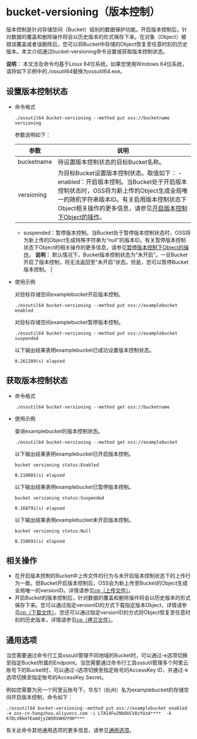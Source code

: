 # bucket-versioning（版本控制）

版本控制是针对存储空间（Bucket）级别的数据保护功能。开启版本控制后，针对数据的覆盖和删除操作将会以历史版本的形式保存下来。在对象（Object）被错误覆盖或者误删除后，您可以将Bucket中存储的Object恢复至任意时刻的历史版本。本文介绍通过bucket-versioning命令设置或获取版本控制状态。

**说明：** 本文涉及命令均基于Linux 64位系统。如果您使用Windows 64位系统，请将如下示例中的./ossutil64替换为ossutil64.exe。

## 设置版本控制状态

-   命令格式

    ```
    ./ossutil64 bucket-versioning --method put oss://bucketname versioning
    ```

    参数说明如下：

    |参数|说明|
    |--|--|
    |bucketname|待设置版本控制状态的目标Bucket名称。|
    |versioning|为目标Bucket设置版本控制状态。取值如下：    -   enabled：开启版本控制。当Bucket处于开启版本控制状态时，OSS将为新上传的Object生成全局唯一的随机字符串版本ID。有关启用版本控制状态下Object相关操作的更多信息，请参见[开启版本控制下Object的操作](/intl.zh-CN/开发指南/数据安全/版本控制/开启版本控制下Object的操作.md)。
    -   suspended：暂停版本控制。当Bucket处于暂停版本控制状态时，OSS将为新上传的Object生成特殊字符串为“null”的版本ID。有关暂停版本控制状态下Object的相关操作的更多信息，请参见[暂停版本控制下Object的操作](/intl.zh-CN/开发指南/数据安全/版本控制/暂停版本控制下Object的操作.md)。
**说明：** 默认情况下，Bucket版本控制状态为“未开启”。一旦Bucket开启了版本控制，将无法返回至“未开启”状态。但是，您可以暂停Bucket版本控制。 |

-   使用示例

    对目标存储空间examplebucket开启版本控制。

    ```
    ./ossutil64 bucket-versioning --method put oss://examplebucket enabled
    ```

    对目标存储空间examplebucket暂停版本控制。

    ```
    ./ossutil64 bucket-versioning --method put oss://examplebucket suspended
    ```

    以下输出结果表明examplebucket已成功设置版本控制状态。

    ```
    0.261209(s) elapsed
    ```


## 获取版本控制状态

-   命令格式

    ```
    ./ossutil64 bucket-versioning --method get oss://bucketname
    ```

-   使用示例

    查询examplebucket的版本控制状态。

    ```
    ./ossutil64 bucket-versioning --method get oss://examplebucket
    ```

    以下输出结果表明examplebucket已开启版本控制。

    ```
    bucket versioning status:Enabled
    
    0.218001(s) elapsed
    ```

    以下输出结果表明examplebucket已暂停版本控制。

    ```
    bucket versioning status:Suspended
    
    0.168791(s) elapsed
    ```

    以下输出结果表明examplebucket未开启版本控制。

    ```
    bucket versioning status:Null
    
    0.158691(s) elapsed
    ```


## 相关操作

-   在开启版本控制的Bucket中上传文件的行为与未开启版本控制状态下的上传行为一致。但Bucket开启版本控制后，OSS会为新上传至Bucket的Object生成全局唯一的versionID。详情请参见[cp（上传文件）](/intl.zh-CN/常用工具/命令行工具ossutil/常用命令/cp/上传文件.md)。
-   开启Bucket的版本控制后，针对数据的覆盖和删除操作将会以历史版本的形式保存下来。您可以通过指定versionID的方式下载指定版本Object，详情请参见[cp（下载文件）](/intl.zh-CN/常用工具/命令行工具ossutil/常用命令/cp/下载文件.md)。您还可以通过指定versionID的方式将Object恢复至任意时刻的历史版本，详情请参见[cp（拷贝文件）](/intl.zh-CN/常用工具/命令行工具ossutil/常用命令/cp/拷贝文件.md)。

## 通用选项

当您需要通过命令行工具ossutil管理不同地域的Bucket时，可以通过-e选项切换至指定Bucket所属的Endpoint。当您需要通过命令行工具ossutil管理多个阿里云账号下的Bucket时，可以通过-i选项切换至指定账号的AccessKey ID，并通过-k选项切换至指定账号的AccessKey Secret。

例如您需要为另一个阿里云账号下，华东1（杭州）名为examplebucket的存储空间开启版本控制，命令如下：

```
./ossutil64 bucket-versioning--method put oss://examplebucket enabled -e oss-cn-hangzhou.aliyuncs.com -i LTAI4Fw2NbDUCV8zYUzA****  -k 67DLVBkH7EamOjy2W5RVAHUY9H****
```

有关此命令其他通用选项的更多信息，请参见[通用选项](/intl.zh-CN/常用工具/命令行工具ossutil/查看选项.md)。

